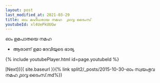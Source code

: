 ```yaml
---
layout: post
last_modified_at: 2021-03-29
title: ഓം മഹീധരായ നമഹ  ൧൦൮ ടൈംസ്
youtubeId: xl4UePkUUGw
---
```

 
 
 ഓം ഉമപാതയെ നമഹ 
 
 -  ആരാണ് ഉമാ ദേവിയുടെ ഭാര്യ 
 
  
 
  
 
 
 
 
 
 


{% include youtubePlayer.html id=page.youtubeId %}
 
[Next]({{ site.baseurl }}{% link  split2/_posts/2015-10-30-ഓം സ്വയംഭുവ നമഹ ൧൦൮ ടൈംസ്.md%})
 
